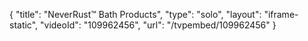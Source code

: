 {
    "title": "NeverRust&trade; Bath Products",
    "type": "solo",
    "layout": "iframe-static",
    "videoId": "109962456",
    "url": "\/tvpembed\/109962456"
}